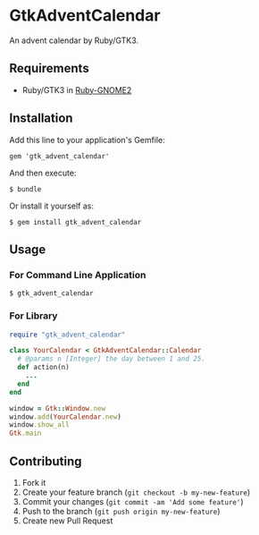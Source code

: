 # GtkAdventCalendar

An advent calendar by Ruby/GTK3.

## Requirements

* Ruby/GTK3 in [Ruby-GNOME2](http://ruby-gnome2.sourceforge.jp/)

## Installation

Add this line to your application's Gemfile:

    gem 'gtk_advent_calendar'

And then execute:

    $ bundle

Or install it yourself as:

    $ gem install gtk_advent_calendar

## Usage

### For Command Line Application

    $ gtk_advent_calendar

### For Library

```ruby
require "gtk_advent_calendar"

class YourCalendar < GtkAdventCalendar::Calendar
  # @params n [Integer] the day between 1 and 25.
  def action(n)
    ...
  end
end

window = Gtk::Window.new
window.add(YourCalendar.new)
window.show_all
Gtk.main
```

## Contributing

1. Fork it
2. Create your feature branch (`git checkout -b my-new-feature`)
3. Commit your changes (`git commit -am 'Add some feature'`)
4. Push to the branch (`git push origin my-new-feature`)
5. Create new Pull Request
